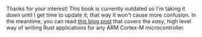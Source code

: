 Thanks for your interest! This book is currently outdated so I'm taking it down
until I get time to update it; that way it won't cause more confusion. In the
meantime, you can read [this blog post] that covers the *easy*, high level way
of writing Rust applications for any ARM Cortex-M microcontroller.

[this blog post]: http://blog.japaric.io/quickstart/

<!-- # Build & inspect -->

<!-- Let's start by creating a new Cargo project: -->

<!-- ``` -->
<!-- $ cargo new --bin app && cd $_ -->
<!-- ``` -->

<!-- And then add these files to the project: -->

<!-- - [layout.ld](./first/layout.ld) - a "linker script" -->

<!-- - [.cargo/config](./first/config) - a project local Cargo configuration -->
<!--   file -->

<!-- - [src/main.rs](./first/main.rs) -->

<!-- I'll explain what the linker script and the Cargo configuration file are for in -->
<!-- a later section. It's not important to know what it does *right now*. -->

<!-- Your project directory should look like this: -->

<!-- ``` -->
<!-- $ tree . -->
<!-- . -->
<!-- ├── .cargo -->
<!-- │   └── config -->
<!-- ├── Cargo.toml -->
<!-- ├── layout.ld -->
<!-- └── src -->
<!--     └── main.rs -->
<!-- ``` -->

<!-- For convenience, `src/main.rs` is replicated here: -->

<!-- ``` rust -->
<!-- #![feature(lang_items)] -->

<!-- // We won't use the usual `main` function. We are going to use a different -->
<!-- // "entry point". -->
<!-- #![no_main] -->

<!-- // We won't use the standard library because it requires OS abstractions like -->
<!-- // threads and files and those are not available on this platform. -->
<!-- #![no_std] -->

<!-- // Conceptually, this is our program "entry point". It's the first thing the -->
<!-- // microcontroller will execute when it (re)boots. This entry point must be a -->
<!-- // `pub`lic function named `_reset` to be recognized as such because that's what -->
<!-- // our linker script (`layout.ld`) states. Later, we'll say more about these -->
<!-- // requirements. -->
<!-- // -->
<!-- // Also, returning from this function is undefined because there is nothing to -->
<!-- // return to! To statically forbid returning from this function, we mark it as -->
<!-- // "divergent", hence the `fn() -> !` signature. -->
<!-- #[export_name = "_reset"] -->
<!-- pub extern "C" fn main() -> ! { -->
<!--     // Our first program initializes some variables on the stack and does -->
<!--     // nothing more. Yay! -->
<!--     let y; -->
<!--     let x = 42; -->
<!--     y = x; -->

<!--     // We can't return from this function so we just spin endlessly here. -->
<!--     loop {} -->
<!-- } -->

<!-- // Finally, we need to define the panic_fmt "lang item", which is just a -->
<!-- // function. This specifies what the program should do when a `panic!` occurs. -->
<!-- // Our program won't panic, so we can leave the function body empty for now. -->
<!-- mod lang_items { -->
<!--     #[lang = "panic_fmt"] -->
<!--     extern "C" fn panic_fmt() {} -->
<!-- } -->
<!-- ``` -->

<!-- If you have written a native Rust program before, this shouldn't look that -->
<!-- different except that `main` has a different signature. -->

<!-- Now you can build the Cargo project: -->

<!-- ``` -->
<!-- $ xargo build --target thumbv7m-none-eabi -->
<!--    Compiling core v0.0.0 (file://$sysroot/lib/rustlib/src/rust/src/libcore) -->
<!--    Compiling alloc v0.0.0 (file://$sysroot/lib/rustlib/src/rust/src/liballoc) -->
<!--     Finished release [optimized] target(s) in 19.56 secs -->
<!--    Compiling rustc_unicode v0.0.0 (file://$sysroot/lib/rustlib/src/rust/src/librustc_unicode) -->
<!--    Compiling collections v0.0.0 (file://$sysroot/lib/rustlib/src/rust/src/libcollections) -->
<!--     Finished release [optimized] target(s) in 5.67 secs -->
<!--     Finished release [optimized] target(s) in 0.0 secs -->
<!--    Compiling rand v0.0.0 (file://$sysroot/lib/rustlib/src/rust/src/librand) -->
<!--     Finished release [optimized] target(s) in 1.78 secs -->
<!--     Finished release [optimized] target(s) in 0.0 secs -->
<!--    Compiling app v0.1.0 (file://$PWD) -->
<!-- ``` -->

<!-- > **NOTE** Do **not** build the project in release mode! -->

<!-- > **NOTE** You may not see Xargo compile `core` and the other "standard" crates -->
<!-- > if the sysroot was already compiled. -->

<!-- ## Trust, but verify -->

<!-- The project appeared to build fine, but it's always a good idea to inspect the -->
<!-- executable. We are going to look at three things: -->

<!-- ### Memory layout -->

<!-- First, you have to appreciate the fact that, during its execution, everything in -->
<!-- a program resides in (physical) memory and has an associated memory address. -->
<!-- Now, everything that's *statically allocated*, like functions and static -->
<!-- variables, gets assigned an address at compile time. Whereas, everything else, -->
<!-- like local/stack variables and "heap" allocated variables, gets assigned an -->
<!-- address at runtime. -->

<!-- We can observe the addresses of statically allocated stuff using `objdump`. -->
<!-- Let's check our executable: -->

<!-- ``` -->
<!-- # with -->
<!-- $ arm-none-eabi-objdump --demangle --disassemble target/thumbv7m-none-eabi/debug/app -->

<!-- # or its shorter form -->
<!-- $ arm-none-eabi-objdump -Cd target/thumbv7m-none-eabi/debug/app -->

<!-- target/thumbv7m-none-eabi/debug/app:     file format elf32-littlearm -->


<!-- Disassembly of section .text: -->

<!-- 00000000 <_reset-0x8>: -->
<!--    0:   20010000        .word   0x20010000 -->
<!--    4:   00000009        .word   0x00000009 -->

<!-- 00000008 <_reset>: -->
<!--    8:   b083            sub     sp, #12 -->
<!--    a:   e7ff            b.n     c <_reset+0x4> -->
<!--    c:   202a            movs    r0, #42 ; 0x2a -->
<!--    e:   9002            str     r0, [sp, #8] -->
<!--   10:   9001            str     r0, [sp, #4] -->
<!--   12:   e7ff            b.n     14 <_reset+0xc> -->
<!--   14:   e7fe            b.n     14 <_reset+0xc> -->
<!-- ``` -->

<!-- > **NOTE** If you get an output that significantly different from what's shown -->
<!-- > above. For example, if the `<_reset>` part is missing, then likely your linker -->
<!-- > has some sort of bug. We have had quite a few reports about that. The solution -->
<!-- > is to try a different linker. -->

<!-- Let me highlight the important bits of the output: -->

<!-- ``` -->
<!-- 00000000 -->
<!--    0:	20010000 -->

<!-- 00000004 -->
<!--    4:	00000009 -->

<!-- 00000008 <_reset>: -->
<!--    8:                   sub     sp, #12 -->
<!--    a:                   b.n     c <_reset+0x4> -->
<!--    c:                   movs    r0, #42 ; 0x2a -->
<!--    e:                   str     r0, [sp, #8] -->
<!--   10:                   str     r0, [sp, #4] -->
<!--   12:                   b.n     14 <_reset+0xc> -->
<!--   14:                   b.n     14 <_reset+0xc> -->
<!-- ``` -->

<!-- Now let's read the output section by section: -->

<!-- ``` -->
<!-- 00000000 -->
<!--    0:	20010000 -->
<!-- ``` -->

<!-- "The memory at address `0x0` holds the (`u32`) value `0x2001_0000`". When the -->
<!-- program starts its execution, that part of the memory will be already -->
<!-- initialized to that value. -->

<!-- ``` -->
<!-- 00000004 -->
<!--    4:	00000009 -->
<!-- ``` -->

<!-- Likewise, "the memory at `0x4` holds the  (`u32`) value `0x9`". -->

<!-- ``` -->
<!-- 00000008 <start>: -->
<!--    8:	          	sub	sp, #8 -->
<!--    a:	          	movs	r0, #42	; 0x2a -->
<!--    c:	          	str	r0, [sp, #4] -->
<!--    e:	          	str	r0, [sp, #0] -->
<!--   10:	          	b.n	12 <start+0xa> -->
<!--   12:	          	b.n	12 <start+0xa> -->
<!-- ``` -->

<!-- Finally, "the `start` function resides at address `0x8`". The lines, like -->
<!-- `sub sp, #8`, below `<start>` are the instructions that make up the function. -->
<!-- When the processor executes this function, it will execute each one of these -->
<!-- instructions. -->

<!-- But, why are these addresses/values important? During boot, the microcontroller -->
<!-- reads the memory section at `0x0..0x8` and uses those  values to complete the -->
<!-- boot process. In other words, the values in that memory section have an special -->
<!-- meaning to the boot process. In a [later section], we'll explain what those -->
<!-- values mean and how they are used in the boot process. For now, it's okay to -->
<!-- just confirm that the memory at `0x0..0x8` is initialized. -->

<!-- [later section]: details/boot.html -->

<!-- ### Program size -->

<!-- Microcontrollers are memory constrained devices. It's important to keep an eye -->
<!-- on the size of our programs to make sure they don't exceed the memory capacity -->
<!-- of our device. We'll use the `size` command to do that: -->

<!-- ``` -->
<!-- $ arm-none-eabi-size target/thumbv7m-none-eabi/debug/app -->
<!--    text    data     bss     dec     hex filename -->
<!--      22       0       0      22      16 target/thumbv7m-none-eabi/debug/app -->
<!-- ``` -->

<!-- The output mentions three different memory *sections*: -->

<!-- - The `text` section contains the "program code", i.e. all the instructions that -->
<!--   the processor will execute when the program is executed. Functions go in this -->
<!--   section. This section also stores   constants like strings. `static CONSTANT: -->
<!--   &'static str = "Hello, world!"`is an example of a constant. -->
<!-- - `data` holds static variables that have an initial value, for example `static -->
<!--   mut X: i32 = 42`. -->
<!-- - On the contrary, `bss` holds "uninitialized" static variables. Because of C -->
<!--   heritage, here "uninitialized" actually means *zeroed*. For example, `static -->
<!--   mut ZEROS: [u8; 4] = [0; 4]` would go in this section. -->

<!-- `dec` is just the sum of these three sections and `hex` is the hexadecimal -->
<!-- representation of `dec`. -->

<!-- Our program size is just 22 bytes big! Microcontrollers usually have memory -->
<!-- capacities in the order of a few KiB up to hundreds of KiB. In particular, the -->
<!-- LM3S6965 microcontroller, which we are going to emulate, has 256KiB of (Flash) -->
<!-- memory. So, no problem here; this program will fit in the device memory. -->

<!-- > **NOTE** KiB = [Kibibyte] = 1024 bytes -->

<!-- [Kibibyte]: https://en.wikipedia.org/wiki/Kibibyte -->

<!-- ### Entry point -->

<!-- To work properly, tools like `gdb` and `qemu` need to be informed about the -->
<!-- program entry point, which is where the program starts its execution. -->

<!-- We can check our program entry point using the `readelf` command: -->

<!-- ``` -->
<!-- $ arm-none-eabi-readelf -h target/thumbv7m-none-eabi/debug/app -->
<!-- ELF Header: -->
<!--   Magic:   7f 45 4c 46 01 01 01 00 00 00 00 00 00 00 00 00 -->
<!--   Class:                             ELF32 -->
<!--   Data:                              2's complement, little endian -->
<!--   Version:                           1 (current) -->
<!--   OS/ABI:                            UNIX - System V -->
<!--   ABI Version:                       0 -->
<!--   Type:                              EXEC (Executable file) -->
<!--   Machine:                           ARM -->
<!--   Version:                           0x1 -->
<!--   Entry point address:               0x9 <-- -->
<!--   Start of program headers:          52 (bytes into file) -->
<!--   Start of section headers:          67236 (bytes into file) -->
<!--   Flags:                             0x5000200, Version5 EABI, soft-float ABI -->
<!--   Size of this header:               52 (bytes) -->
<!--   Size of program headers:           32 (bytes) -->
<!--   Number of program headers:         2 -->
<!--   Size of section headers:           40 (bytes) -->
<!--   Number of section headers:         15 -->
<!--   Section header string table index: 12 -->
<!-- ``` -->

<!-- There you can see that `0x9` is the entry point address. From the previous -->
<!-- `objdump` output, you know that `0x8` is the address of the `main` function -->
<!-- which we want to be the entry point. At first, this looks wrong because the -->
<!-- address is off by 1, but this is actually correct. -->

<!-- Cortex M microcontrollers always operate in "thumb" mode (i.e. they use "thumb" -->
<!-- instructions). To indicate this thumb state all function address have their -->
<!-- first bit (position 0) set to 1. Because `0x8 | 0b1` is `0x9`, `0x9` is the -->
<!-- address of `main` when called in thumb mode. -->

<!-- This means that `main` have been correctly declared as the entry point. -->
